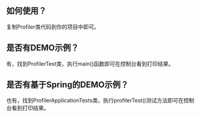 ## 如何使用？
复制Profiler类代码到你的项目中即可。

## 是否有DEMO示例？
有，找到ProfilerTest类，执行main()函数即可在控制台看到打印结果。

## 是否有基于Spring的DEMO示例？
也有，找到ProfilerApplicationTests类，执行profilerTest()测试方法即可在控制台看到打印结果。
